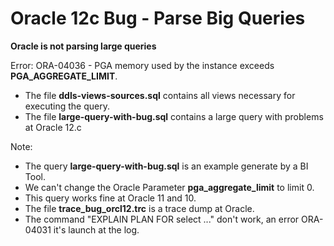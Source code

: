 # Oracle 12c Bug - Parse Big Queries


**Oracle is not parsing large queries**

Error: ORA-04036 - PGA memory used by the instance exceeds **PGA_AGGREGATE_LIMIT**.

*   The file **ddls-views-sources.sql** contains all views necessary for executing the query. 
*   The file **large-query-with-bug.sql** contains a large query with problems at Oracle 12.c

Note: 
*   The query **large-query-with-bug.sql** is an example generate by a BI Tool.
*   We can't change the Oracle Parameter **pga_aggregate_limit** to limit 0.
*   This query works fine at Oracle 11 and 10.
*   The file **trace_bug_orcl12.trc** is a trace dump at Oracle.
*   The command "EXPLAIN PLAN FOR select ..." don't work, an error ORA-04031 it's launch at the log.